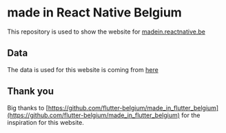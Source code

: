 # made in React Native Belgium

This repository is used to show the website for [madein.reactnative.be](https://madein.reactnative.be)

## Data

The data is used for this website is coming from [here](https://github.com/easystreet-be/madein.reactnative.be_data)

## Thank you

Big thanks to [https://github.com/flutter-belgium/made_in_flutter_belgium](https://github.com/flutter-belgium/made_in_flutter_belgium) for the inspiration for this website.
